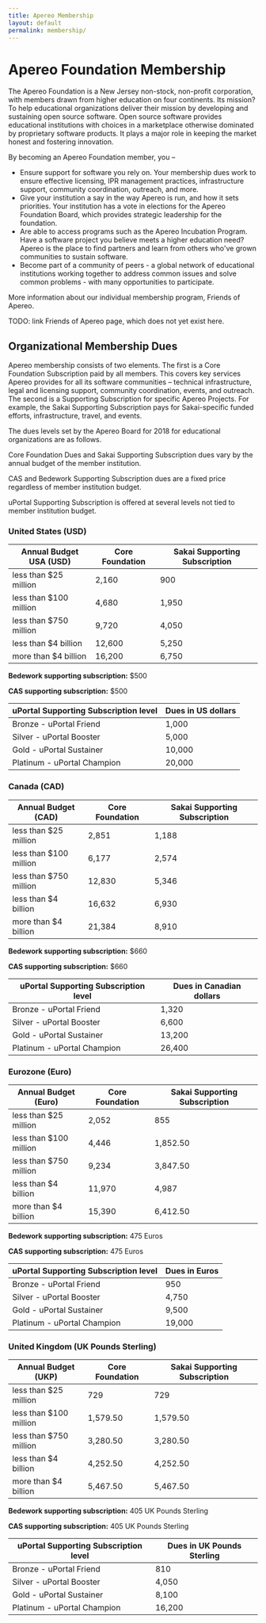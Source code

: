 ```yaml
---
title: Apereo Membership
layout: default
permalink: membership/
---
```


# Apereo Foundation Membership

The  Apereo Foundation is a New Jersey non-stock, non-profit corporation, with
members drawn from higher education on four continents. Its mission? To help
educational organizations deliver their mission by developing and sustaining
open source software. Open source software provides educational institutions
with choices in a marketplace otherwise dominated by proprietary
software products. It plays a major role in keeping the market honest and
fostering innovation.

By becoming an Apereo Foundation member, you –

+ Ensure support for software you rely on. Your membership dues work to ensure
  effective licensing, IPR management practices, infrastructure support,
  community coordination, outreach, and more.
+ Give your institution a say in the way Apereo is run, and how it sets
  priorities. Your institution has a vote in elections for the Apereo Foundation
  Board, which provides strategic leadership for the foundation.
+ Are able to access programs such as the Apereo Incubation Program. Have a
  software project you believe meets a higher education need? Apereo is the
  place to find partners and learn from others who've grown communities to
  sustain software.
+ Become part of a community of peers - a global network of educational
  institutions working together to address common issues and solve common
  problems - with many opportunities to participate.

More information about our individual membership program, Friends of Apereo.

TODO: link Friends of Apereo page, which does not yet exist here.

## Organizational Membership Dues

Apereo membership consists of two elements. The first is a  Core Foundation
Subscription paid by all members. This covers key services Apereo provides for
all its software communities – technical infrastructure, legal and licensing
support, community coordination, events, and outreach. The second is a
Supporting Subscription for specific Apereo Projects. For example, the Sakai
Supporting Subscription pays for Sakai-specific funded efforts, infrastructure,
travel, and events.

The dues levels set by the Apereo Board for 2018 for educational organizations
are as follows.

Core Foundation Dues and Sakai Supporting Subscription dues vary by the annual
budget of the member institution.

CAS and Bedework Supporting Subscription dues are a fixed price regardless of
member institution budget.

uPortal Supporting Subscription is offered at several levels not tied to
member institution budget.

### United States (USD)

| Annual Budget USA (USD) | Core Foundation | Sakai Supporting Subscription |
| ----------------------- | --------------- | ----------------------------- |
| less than $25 million   |  2,160          |   900                         |
| less than $100 million  |  4,680          | 1,950                         |
| less than $750 million  |  9,720          | 4,050                         |
| less than $4 billion    | 12,600          | 5,250                         |
| more than $4 billion    | 16,200          | 6,750                         |

**Bedework supporting subscription:** $500

**CAS supporting subscription:** $500

| uPortal Supporting Subscription level | Dues in US dollars |
| ------------------------------------- | ------------------ |
| Bronze - uPortal Friend               |  1,000             |
| Silver - uPortal Booster              |  5,000             |
| Gold - uPortal Sustainer              | 10,000             |
| Platinum - uPortal Champion           | 20,000             |

### Canada (CAD)

| Annual Budget (CAD) | Core Foundation | Sakai Supporting Subscription |
| ----------------------- | --------------- | ----------------------------- |
| less than $25 million   |  2,851          | 1,188                         |
| less than $100 million  |  6,177          | 2,574                         |
| less than $750 million  | 12,830          | 5,346                         |
| less than $4 billion    | 16,632          | 6,930                         |
| more than $4 billion    | 21,384          | 8,910                         |

**Bedework supporting subscription:** $660

**CAS supporting subscription:** $660

| uPortal Supporting Subscription level | Dues in Canadian dollars |
| ------------------------------------- | ------------------------ |
| Bronze - uPortal Friend               |  1,320                   |
| Silver - uPortal Booster              |  6,600                   |
| Gold - uPortal Sustainer              | 13,200                   |
| Platinum - uPortal Champion           | 26,400                   |

### Eurozone (Euro)

| Annual Budget (Euro)    | Core Foundation | Sakai Supporting Subscription |
| ----------------------- | --------------- | ----------------------------- |
| less than $25 million   |  2,052          |   855                         |
| less than $100 million  |  4,446          | 1,852.50                      |
| less than $750 million  |  9,234          | 3,847.50                      |
| less than $4 billion    | 11,970          | 4,987                         |
| more than $4 billion    | 15,390          | 6,412.50                      |

**Bedework supporting subscription:** 475 Euros

**CAS supporting subscription:** 475 Euros

| uPortal Supporting Subscription level | Dues in Euros |
| ------------------------------------- | ------------------------ |
| Bronze - uPortal Friend               |    950                   |
| Silver - uPortal Booster              |  4,750                   |
| Gold - uPortal Sustainer              |  9,500                   |
| Platinum - uPortal Champion           | 19,000                   |

### United Kingdom (UK Pounds Sterling)

| Annual Budget (UKP)     | Core Foundation | Sakai Supporting Subscription |
| ----------------------- | --------------- | ----------------------------- |
| less than $25 million   |    729          |   729                         |
| less than $100 million  |  1,579.50       | 1,579.50                      |
| less than $750 million  |  3,280.50       | 3,280.50                      |
| less than $4 billion    |  4,252.50       | 4,252.50                      |
| more than $4 billion    |  5,467.50       | 5,467.50                      |

**Bedework supporting subscription:** 405 UK Pounds Sterling

**CAS supporting subscription:** 405 UK Pounds Sterling

| uPortal Supporting Subscription level | Dues in UK Pounds Sterling |
| ------------------------------------- | -------------------------- |
| Bronze - uPortal Friend               |    810                     |
| Silver - uPortal Booster              |  4,050                     |
| Gold - uPortal Sustainer              |  8,100                     |
| Platinum - uPortal Champion           | 16,200                     |
